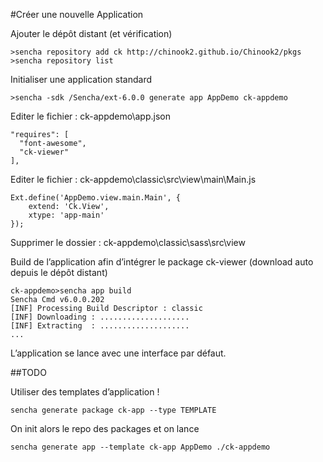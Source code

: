 #Créer une nouvelle Application

Ajouter le dépôt distant (et vérification)
````
>sencha repository add ck http://chinook2.github.io/Chinook2/pkgs
>sencha repository list
````

Initialiser une application standard
````
>sencha -sdk /Sencha/ext-6.0.0 generate app AppDemo ck-appdemo
````

Editer le fichier : ck-appdemo\app.json
````
"requires": [
  "font-awesome",
  "ck-viewer"
],
````

Editer le fichier : ck-appdemo\classic\src\view\main\Main.js
````
Ext.define('AppDemo.view.main.Main', {
    extend: 'Ck.View',
    xtype: 'app-main'
});
````

Supprimer le dossier : ck-appdemo\classic\sass\src\view

Build de l’application afin d’intégrer le package ck-viewer (download auto depuis le dépôt distant)
````
ck-appdemo>sencha app build
Sencha Cmd v6.0.0.202
[INF] Processing Build Descriptor : classic
[INF] Downloading : ....................
[INF] Extracting  : ....................
...
````

L’application se lance avec une interface par défaut.


##TODO

Utiliser des templates d’application !
````
sencha generate package ck-app --type TEMPLATE
````

On init alors le repo des packages et on lance
````
sencha generate app --template ck-app AppDemo ./ck-appdemo 
````
